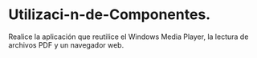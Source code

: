 # Utilizaci-n-de-Componentes.
Realice la aplicación que reutilice el Windows Media Player, la lectura de archivos PDF y un navegador web.
